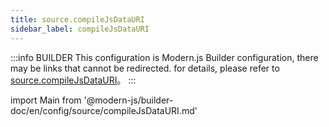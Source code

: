 ```yaml
---
title: source.compileJsDataURI
sidebar_label: compileJsDataURI
---
```


:::info BUILDER
This configuration is Modern.js Builder configuration, there may be links that cannot be redirected. for details, please refer to [source.compileJsDataURI](https://modernjs.dev/builder/zh/api/config-source.html#source-compilejsdatauri)。
:::

import Main from '@modern-js/builder-doc/en/config/source/compileJsDataURI.md'

<Main />
